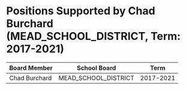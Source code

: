 # Positions Supported by Chad Burchard (MEAD_SCHOOL_DISTRICT, Term: 2017-2021)

| Board Member | School Board | Term |
|--------------|--------------|------|
| Chad Burchard | MEAD_SCHOOL_DISTRICT | 2017-2021 |


